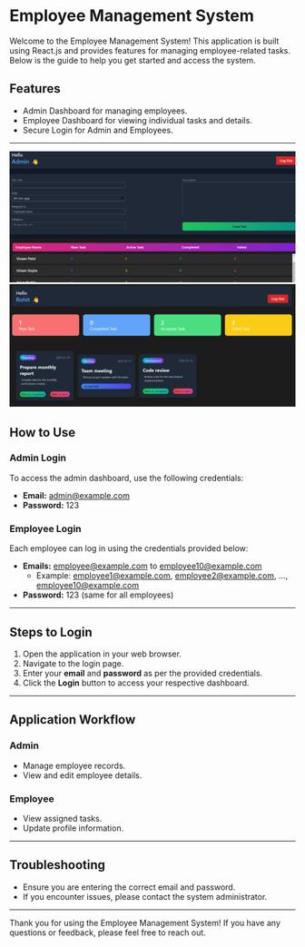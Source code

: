 # Employee Management System

Welcome to the Employee Management System! This application is built using React.js and provides features for managing employee-related tasks. Below is the guide to help you get started and access the system.

## Features
- Admin Dashboard for managing employees.
- Employee Dashboard for viewing individual tasks and details.
- Secure Login for Admin and Employees.

---
![Admin Dashboard](https://github.com/Rohitprajapat052/employee-management-system/blob/master/admin%20dashboard%20.png)
![Employee Dashboard](https://github.com/Rohitprajapat052/employee-management-system/blob/master/employee%20dashboard.png)
## How to Use

### Admin Login
To access the admin dashboard, use the following credentials:

- **Email:** admin@example.com
- **Password:** 123

### Employee Login
Each employee can log in using the credentials provided below:

- **Emails:** employee@example.com to employee10@example.com
  - Example: employee1@example.com, employee2@example.com, ..., employee10@example.com
- **Password:** 123 (same for all employees)

---

## Steps to Login
1. Open the application in your web browser.
2. Navigate to the login page.
3. Enter your **email** and **password** as per the provided credentials.
4. Click the **Login** button to access your respective dashboard.

---

## Application Workflow
### Admin
- Manage employee records.
- View and edit employee details.

### Employee
- View assigned tasks.
- Update profile information.

---

## Troubleshooting
- Ensure you are entering the correct email and password.
- If you encounter issues, please contact the system administrator.

---

Thank you for using the Employee Management System! If you have any questions or feedback, please feel free to reach out.

